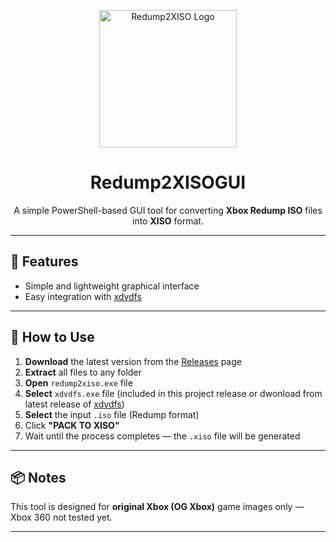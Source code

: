 <p align="center">
  <img src="Redump2XISO.ico" alt="Redump2XISO Logo" width="220">
</p>

<h1 align="center">Redump2XISOGUI</h1>

<p align="center">
  A simple PowerShell-based GUI tool for converting <b>Xbox Redump ISO</b> files into <b>XISO</b> format.  
</p>

---

## 🚀 Features
- Simple and lightweight graphical interface  
- Easy integration with [xdvdfs](https://github.com/antangelo/xdvdfs)

---

## 🧩 How to Use

1. **Download** the latest version from the [Releases](../../releases/latest) page  
2. **Extract** all files to any folder
3. **Open** `redump2xiso.exe` file
4. **Select** `xdvdfs.exe` file (included in this project release or dwonload from latest release of [xdvdfs](https://github.com/antangelo/xdvdfs))  
5. **Select** the input `.iso` file (Redump format)  
6. Click **"PACK TO XISO"**  
7. Wait until the process completes — the `.xiso` file will be generated

---

## 📦 Notes
This tool is designed for **original Xbox (OG Xbox)** game images only — Xbox 360 not tested yet.

---
